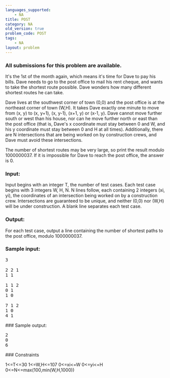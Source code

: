 ```yaml
---
languages_supported:
    - NA
title: POST
category: NA
old_version: true
problem_code: POST
tags:
    - NA
layout: problem
---
```

###  All submissions for this problem are available. 

It's the 1st of the month again, which means it's time for Dave to pay his bills. Dave needs to go to the post office to mail his rent cheque, and wants to take the shortest route possible. Dave wonders how many different shortest routes he can take.

Dave lives at the southwest corner of town (0,0) and the post office is at the northeast corner of town (W,H). It takes Dave exactly one minute to move from (x, y) to (x, y+1), (x, y-1), (x+1, y) or (x-1, y). Dave cannot move further south or west than his house, nor can he move further north or east than the post office (that is, Dave's x coordinate must stay between 0 and W, and his y coordinate must stay between 0 and H at all times). Additionally, there are N intersections that are being worked on by construction crews, and Dave must avoid these intersections.

The number of shortest routes may be very large, so print the result modulo 1000000037. If it is impossible for Dave to reach the post office, the answer is 0.

### Input:

Input begins with an integer T, the number of test cases. Each test case begins with 3 integers W, H, N. N lines follow, each containing 2 integers (xi, yi), the coordinates of an intersection being worked on by a construction crew. Intersections are guaranteed to be unique, and neither (0,0) nor (W,H) will be under construction. A blank line separates each test case.

### Output:

For each test case, output a line containing the number of shortest paths to the post office, modulo 1000000037.

### Sample input:

<pre>3

2 2 1
1 1

1 1 2
0 1
1 0

7 1 2
1 0
4 1
</pre>### Sample output:

<pre>2
0
6
</pre>### Constraints

1<=T<=30
 1<=W,H<=107
 0<=xi<=W
 0<=yi<=H
 0<=N<=max(100,min(W,H,1000))
